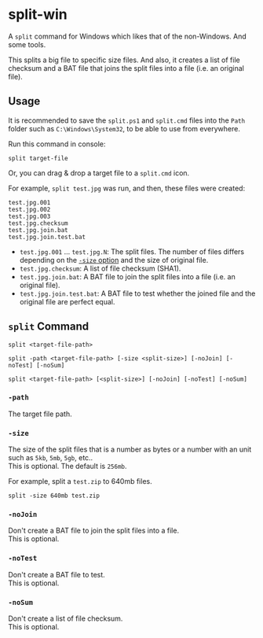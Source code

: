 # split-win

A `split` command for Windows which likes that of the non-Windows. And some tools.

This splits a big file to specific size files. And also, it creates a list of file checksum and a BAT file that joins the split files into a file (i.e. an original file).

## Usage

It is recommended to save the `split.ps1` and `split.cmd` files into the `Path` folder such as `C:\Windows\System32`, to be able to use from everywhere.

Run this command in console:

```console
split target-file
```

Or, you can drag & drop a target file to a `split.cmd` icon.

For example, `split test.jpg` was run, and then, these files were created:

```
test.jpg.001
test.jpg.002
test.jpg.003
test.jpg.checksum
test.jpg.join.bat
test.jpg.join.test.bat
```

- `test.jpg.001` ... `test.jpg.N`: The split files. The number of files differs depending on the [`-size` option](#-size) and the size of original file.
- `test.jpg.checksum`: A list of file checksum (SHA1).
- `test.jpg.join.bat`: A BAT file to join the split files into a file (i.e. an original file).
- `test.jpg.join.test.bat`: A BAT file to test whether the joined file and the original file are perfect equal.

## `split` Command

```console
split <target-file-path>
```

```console
split -path <target-file-path> [-size <split-size>] [-noJoin] [-noTest] [-noSum]
```

```console
split <target-file-path> [<split-size>] [-noJoin] [-noTest] [-noSum]
```

### `-path`

The target file path.

### `-size`

The size of the split files that is a number as bytes or a number with an unit such as `5kb`, `5mb`, `5gb`, etc..  
This is optional. The default is `256mb`.

For example, split a `test.zip` to 640mb files.

```console
split -size 640mb test.zip
```

### `-noJoin`

Don't create a BAT file to join the split files into a file.  
This is optional.

### `-noTest`

Don't create a BAT file to test.  
This is optional.

### `-noSum`

Don't create a list of file checksum.  
This is optional.
